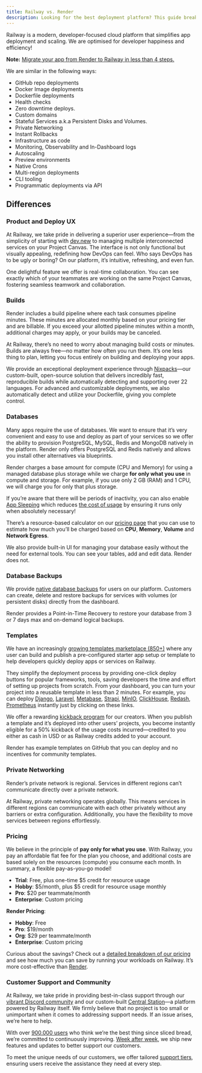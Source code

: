 ```yaml
---
title: Railway vs. Render
description: Looking for the best deployment platform? This guide breaks down Railway vs. Render—covering scalability, pricing, features, and why Railway is the superior choice.
---
```


Railway is a modern, developer-focused cloud platform that simplifies app deployment and scaling. We are optimised for developer happiness and efficiency!

**Note:** [Migrate your app from Render to Railway in less than 4 steps.](/migration/migrate-from-render)

We are similar in the following ways:

- GitHub repo deployments
- Docker Image deployments
- Dockerfile deployments
- Health checks
- Zero downtime deploys.
- Custom domains
- Stateful Services a.k.a Persistent Disks and Volumes.
- Private Networking
- Instant Rollbacks
- Infrastructure as code
- Monitoring, Observability and In-Dashboard logs
- Autoscaling
- Preview environments
- Native Crons
- Multi-region deployments
- CLI tooling
- Programmatic deployments via API

## Differences

### Product and Deploy UX

At Railway, we take pride in delivering a superior user experience—from the simplicity of starting with [dev.new](http://dev.new/) to managing multiple interconnected services on your Project Canvas. The interface is not only functional but visually appealing, redefining how DevOps can feel. Who says DevOps has to be ugly or boring? On our platform, it’s intuitive, refreshing, and even fun.

One delightful feature we offer is real-time collaboration. You can see exactly which of your teammates are working on the same Project Canvas, fostering seamless teamwork and collaboration.

### Builds

Render includes a build pipeline where each task consumes pipeline minutes. These minutes are allocated monthly based on your pricing tier and are billable. If you exceed your allotted pipeline minutes within a month, additional charges may apply, or your builds may be canceled.

At Railway, there’s no need to worry about managing build costs or minutes. Builds are always free—no matter how often you run them. It’s one less thing to plan, letting you focus entirely on building and deploying your apps.

We provide an exceptional deployment experience through [Nixpacks](https://github.com/railwayapp/nixpacks)—our custom-built, open-source solution that delivers incredibly fast, reproducible builds while automatically detecting and supporting over 22 languages. For advanced and customizable deployments, we also automatically detect and utilize your Dockerfile, giving you complete control.

### Databases

Many apps require the use of databases. We want to ensure that it’s very convenient and easy to use and deploy as part of your services so we offer the ability to provision PostgreSQL, MySQL, Redis and MongoDB natively in the platform. Render only offers PostgreSQL and Redis natively and allows you install other alternatives via blueprints.

Render charges a base amount for compute (CPU and Memory) for using a managed database plus storage while we charge **for only what you use** in compute and storage. For example, if you use only 2 GB (RAM) and 1 CPU, we will charge you for only that plus storage.

If you’re aware that there will be periods of inactivity, you can also enable [App Sleeping](https://docs.railway.com/reference/app-sleeping) which reduces [the cost of usage](https://docs.railway.com/guides/optimize-usage#resource-limits) by ensuring it runs only when absolutely necessary!

There’s a resource-based calculator on our [pricing page](https://railway.com/pricing) that you can use to estimate how much you’ll be charged based on **CPU**, **Memory**, **Volume** and **Network Egress**.

We also provide built-in UI for managing your database easily without the need for external tools. You can see your tables, add and edit data. Render does not.

### Database Backups

We provide [native database backups](https://docs.railway.com/reference/backups) for users on our platform. Customers can create, delete and restore backups for services with volumes (or persistent disks) directly from the dashboard.

Render provides a Point-in-Time Recovery to restore your database from 3 or 7 days max and on-demand logical backups.

### Templates

We have an increasingly [growing templates marketplace (850+)](https://railway.com/templates) where any user can build and publish a pre-configured starter app setup or template to help developers quickly deploy apps or services on Railway.

They simplify the deployment process by providing one-click deploy buttons for popular frameworks, tools, saving developers the time and effort of setting up projects from scratch. From your dashboard, you can turn your project into a reusable template in less than 2 minutes. For example, you can deploy [Django](https://railway.com/new/template/GB6Eki), [Laravel](https://railway.com/new/template/Gkzn4k), [Metabase](https://railway.com/new/template/metabase), [Strapi](https://railway.com/template/strapi), [MinIO](https://railway.com/new/template/SMKOEA), [ClickHouse](https://railway.com/new/template/clickhouse), [Redash](https://railway.com/new/template/mb8XJA), [Prometheus](https://railway.com/new/template/KmJatA) instantly just by clicking on these links.

We offer a rewarding [kickback program](https://railway.com/open-source-kickback) for our creators. When you publish a template and it’s deployed into other users’ projects, you become instantly eligible for a 50% kickback of the usage costs incurred—credited to you either as cash in USD or as Railway credits added to your account.

Render has example templates on GitHub that you can deploy and no incentives for community templates.

### Private Networking

Render’s private network is regional. Services in different regions can’t communicate directly over a private network.

At Railway, private networking operates globally. This means services in different regions can communicate with each other privately without any barriers or extra configuration. Additionally, you have the flexibility to move services between regions effortlessly.

### Pricing

We believe in the principle of **pay only for what you use**. With Railway, you pay an affordable flat fee for the plan you choose, and additional costs are based solely on the resources (compute) you consume each month. In summary, a flexible pay-as-you-go model!

- **Trial**: Free, plus one-time $5 credit for resource usage
- **Hobby**: $5/month, plus $5 credit for resource usage monthly
- **Pro**: $20 per teammate/month
- **Enterprise**: Custom pricing

**Render Pricing**:

- **Hobby**: Free
- **Pro**: $19/month
- **Org**: $29 per teammate/month
- **Enterprise**: Custom pricing

Curious about the savings? Check out a [detailed breakdown of our pricing](https://docs.railway.com/reference/pricing/plans) and see how much you can save by running your workloads on Railway. It’s more cost-effective than [Render](https://render.com/pricing).

### Customer Support and Community

At Railway, we take pride in providing best-in-class support through our [vibrant Discord community](https://discord.gg/railway) and our custom-built [Central Station](https://station.railway.com/)—a platform powered by Railway itself. We firmly believe that no project is too small or unimportant when it comes to addressing support needs. If an issue arises, we’re here to help.

With over [900,000 users](https://railway.com/stats) who think we’re the best thing since sliced bread, we’re committed to continuously improving. [Week after week](https://railway.com/changelog), we ship new features and updates to better support our customers.

To meet the unique needs of our customers, we offer tailored [support tiers](https://docs.railway.com/reference/support#support-tiers), ensuring users receive the assistance they need at every step.

